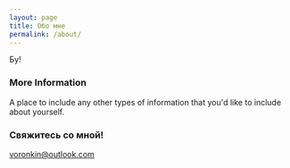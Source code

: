 ```yaml
---
layout: page
title: Обо мне
permalink: /about/
---
```


Бу!

### More Information

A place to include any other types of information that you'd like to include about yourself.

### Свяжитесь со мной!

[voronkin@outlook.com](mailto:voronkin@outlook.com)